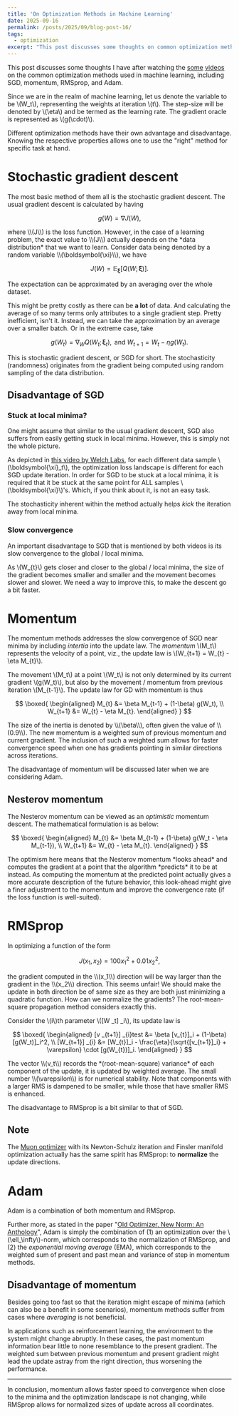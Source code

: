 ```yaml
---
title: 'On Optimization Methods in Machine Learning'
date: 2025-09-16
permalink: /posts/2025/09/blog-post-16/
tags:
  - optimization
excerpt: "This post discusses some thoughts on common optimization methods used in machine learning, which includes SGD, momentum, RMSprop, and Adam."
---
```


This post discusses some thoughts I have after watching the [some](https://youtu.be/NE88eqLngkg?si=Y6f4ciVDTaJoFeZh) [videos](https://youtu.be/NE88eqLngkg?si=uM4Kmt7uYn3nzRpo) on the common optimization methods used in machine learning, including SGD, momentum, RMSprop, and Adam.

Since we are in the realm of machine learning, let us denote the variable to be \\(W_t\\), representing the weights at iteration \\(t\\). The step-size will be denoted by \\(\eta\\) and be termed as the learning rate. The gradient oracle is represented as \\(g(\cdot)\\).

Different optimization methods have their own advantage and disadvantage. Knowing the respective properties allows one to use the "right" method for specific task at hand.

# Stochastic gradient descent
The most basic method of them all is the stochastic gradient descent. The usual gradient descent is calculated by having
<p>

$$
g(W) = \nabla J(W),
$$
</p>
where \\(J\\) is the loss function. However, in the case of a learning problem, the exact value to \\(J\\) actually depends on the *data distribution* that we want to learn. Consider data being denoted by a random variable \\(\boldsymbol{\xi}\\), we have
<p>

$$
J(W) = \mathbb{E}_{\boldsymbol{\xi}}[Q(W;\boldsymbol{\xi})].
$$
</p>
The expectation can be approximated by an averaging over the whole dataset.

This might be pretty costly as there can be **a lot** of data. And calculating the average of so many terms only attributes to a single gradient step. Pretty inefficient, isn't it. Instead, we can take the approximation by an average over a smaller batch. Or in the extreme case, take
<p>

$$
g(W_t) = \nabla_W Q(W_t;\boldsymbol{\xi}_t), \text{ and } W_{t+1} = W_{t} - \eta g(W_t).
$$
</p>
This is stochastic gradient descent, or SGD for short. The stochasticity (randomness) originates from the gradient being computed using random sampling of the data distribution.

## Disadvantage of SGD
### Stuck at local minima?
One might assume that similar to the usual gradient descent, SGD also suffers from easily getting stuck in local minima. However, this is simply not the whole picture.

As depicted in [this video by Welch Labs](https://youtu.be/NrO20Jb-hy0?si=ZV1VWD79zVV76qWD), for each different data sample \\(\boldsymbol{\xi}_t\\), the optimization loss landscape is different for each SGD update iteration. In order for SGD to be stuck at a local minima, it is required that it be stuck at the same point for ALL samples \\(\boldsymbol{\xi}\\)'s. Which, if you think about it, is not an easy task.

The stochasticity inherent within the method actually helps *kick* the iteration away from local minima.

### Slow convergence
An important disadvantage to SGD that is mentioned by both videos is its slow convergence to the global / local minima.

As \\(W_{t}\\) gets closer and closer to the global / local minima, the size of the gradient becomes smaller and smaller and the movement becomes slower and slower. We need a way to improve this, to make the descent go a bit faster.

# Momentum
The momentum methods addresses the slow convergence of SGD near minima by including *intertia* into the update law. The *momentum* \\(M_t\\) represents the velocity of a point, viz., the update law is \\(W_{t+1} = W_{t} - \eta M_{t}\\).

The movement \\(M_t\\) at a point \\(W_t\\) is not only determined by its current gradient \\(g(W_t)\\), but also by the movement / momentum from previous iteration \\(M_{t-1}\\). The update law for GD with momentum is thus
<p>

$$
\boxed{
\begin{aligned}
    M_{t} &= \beta M_{t-1} + (1-\beta) g(W_t), \\
    W_{t+1} &= W_{t} - \eta M_{t}.
\end{aligned}
}
$$
</p>
The size of the inertia is denoted by \\(\beta\\), often given the value of \\(0.9\\). The new momentum is a weighted sum of previous momentum and current gradient. The inclusion of such a weighted sum allows for faster convergence speed when one has gradients pointing in similar directions across iterations.

The disadvantage of momentum will be discussed later when we are considering Adam.

## Nesterov momentum
The Nesterov momentum can be viewed as an *optimistic* momentum descent. The mathematical formulation is as below:
<p>

$$
\boxed{
\begin{aligned}
    M_{t} &= \beta M_{t-1} + (1-\beta) g(W_t - \eta M_{t-1}), \\
    W_{t+1} &= W_{t} - \eta M_{t}.
\end{aligned}
}
$$
</p>
The optimism here means that the Nesterov momentum *looks ahead* and computes the gradient at a point that the algorithm *predicts* it to be at instead. As computing the momentum at the predicted point actually gives a more accurate description of the future behavior, this look-ahead might give a finer adjustment to the momentum and improve the convergence rate (if the loss function is well-suited).

# RMSprop
In optimizing a function of the form
<p>

$$
J(x_1,x_2) = 100 x_1^2 + 0.01 x_2^2,
$$
</p>
the gradient computed in the \\(x_1\\) direction will be way larger than the gradient in the \\(x_2\\) direction. This seems unfair! We should make the update in both direction be of same size as they are both just minimizing a quadratic function. How can we normalize the gradients? The root-mean-square propagation method considers exactly this.

Consider the \\(i\\)th parameter \\([W _t] _i\\), its update law is
<p>

$$
\boxed{
\begin{aligned}
    [v _{t+1}] _{i}test &= \beta [v_{t}]_i + (1-\beta) [g(W_t)]_i^2, \\
    [W_{t+1}] _{i} &= [W_{t}]_i - \frac{\eta}{\sqrt{[v_{t+1}]_i} + \varepsilon} \cdot [g(W_{t})]_i.
\end{aligned}
}
$$
</p>
The vector \\(v_t\\) records the *(root-mean-square) variance* of each component of the update, it is updated by weighted average. The small number \\(\varepsilon\\) is for numerical stability. Note that components with a larger RMS is dampened to be smaller, while those that have smaller RMS is enhanced.

The disadvantage to RMSprop is a bit similar to that of SGD.

## Note
The [Muon optimizer](https://leloykun.github.io/ponder/steepest-descent-non-riemannian/) with its Newton-Schulz iteration and Finsler manifold optimization actually has the same spirit has RMSprop: to **normalize** the update directions.

# Adam
Adam is a combination of both momentum and RMSprop.

Further more, as stated in the paper "[Old Optimizer, New Norm: An Anthology](https://arxiv.org/abs/2409.20325v1)", Adam is simply the combination of (1) an optimization over the \\(\ell_\infty\\)-norm, which corresponds to the normalization of RMSprop, and (2) the *exponential moving average* (EMA), which corresponds to the weighted sum of present and past mean and variance of step in momentum methods.

## Disadvantage of momentum
Besides going too fast so that the iteration might escape of minima (which can also be a benefit in some scenarios), momentum methods suffer from cases where *averaging* is not beneficial.

In applications such as reinforcement learning, the environment to the system might change abruptly. In these cases, the past momentum information bear little to none resemblance to the present gradient. The weighted sum between previous momentum and present gradient might lead the update astray from the right direction, thus worsening the performance.

---
In conclusion, momentum allows faster speed to convergence when close to the minima and the optimization landscape is not changing, while RMSprop allows for normalized sizes of update across all coordinates.